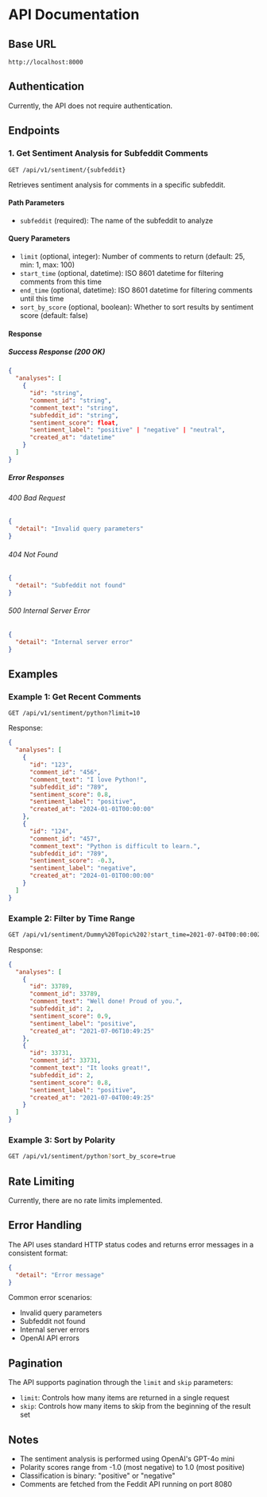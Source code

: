 # API Documentation

## Base URL
```
http://localhost:8000
```

## Authentication
Currently, the API does not require authentication.

## Endpoints

### 1. Get Sentiment Analysis for Subfeddit Comments

```
GET /api/v1/sentiment/{subfeddit}
```

Retrieves sentiment analysis for comments in a specific subfeddit.

#### Path Parameters
- `subfeddit` (required): The name of the subfeddit to analyze

#### Query Parameters
- `limit` (optional, integer): Number of comments to return (default: 25, min: 1, max: 100)
- `start_time` (optional, datetime): ISO 8601 datetime for filtering comments from this time
- `end_time` (optional, datetime): ISO 8601 datetime for filtering comments until this time
- `sort_by_score` (optional, boolean): Whether to sort results by sentiment score (default: false)

#### Response

##### Success Response (200 OK)
```json
{
  "analyses": [
    {
      "id": "string",
      "comment_id": "string",
      "comment_text": "string",
      "subfeddit_id": "string",
      "sentiment_score": float,
      "sentiment_label": "positive" | "negative" | "neutral",
      "created_at": "datetime"
    }
  ]
}
```

##### Error Responses

###### 400 Bad Request
```json
{
  "detail": "Invalid query parameters"
}
```

###### 404 Not Found
```json
{
  "detail": "Subfeddit not found"
}
```

###### 500 Internal Server Error
```json
{
  "detail": "Internal server error"
}
```

## Examples

### Example 1: Get Recent Comments
```
GET /api/v1/sentiment/python?limit=10
```

Response:
```json
{
  "analyses": [
    {
      "id": "123",
      "comment_id": "456",
      "comment_text": "I love Python!",
      "subfeddit_id": "789",
      "sentiment_score": 0.8,
      "sentiment_label": "positive",
      "created_at": "2024-01-01T00:00:00"
    },
    {
      "id": "124",
      "comment_id": "457",
      "comment_text": "Python is difficult to learn.",
      "subfeddit_id": "789",
      "sentiment_score": -0.3,
      "sentiment_label": "negative",
      "created_at": "2024-01-01T00:00:00"
    }
  ]
}
```

### Example 2: Filter by Time Range
```bash
GET /api/v1/sentiment/Dummy%20Topic%202?start_time=2021-07-04T00:00:00Z&end_time=2021-07-06T10:00:02Z&sort_by_score=true
```

Response:
```json
{
  "analyses": [
    {
      "id": 33789,
      "comment_id": 33789,
      "comment_text": "Well done! Proud of you.",
      "subfeddit_id": 2,
      "sentiment_score": 0.9,
      "sentiment_label": "positive",
      "created_at": "2021-07-06T10:49:25"
    },
    {
      "id": 33731,
      "comment_id": 33731,
      "comment_text": "It looks great!",
      "subfeddit_id": 2,
      "sentiment_score": 0.8,
      "sentiment_label": "positive",
      "created_at": "2021-07-04T00:49:25"
    }
  ]
}
```

### Example 3: Sort by Polarity
```bash
GET /api/v1/sentiment/python?sort_by_score=true
```

## Rate Limiting
Currently, there are no rate limits implemented.

## Error Handling
The API uses standard HTTP status codes and returns error messages in a consistent format:

```json
{
  "detail": "Error message"
}
```

Common error scenarios:
- Invalid query parameters
- Subfeddit not found
- Internal server errors
- OpenAI API errors

## Pagination
The API supports pagination through the `limit` and `skip` parameters:
- `limit`: Controls how many items are returned in a single request
- `skip`: Controls how many items to skip from the beginning of the result set

## Notes
- The sentiment analysis is performed using OpenAI's GPT-4o mini
- Polarity scores range from -1.0 (most negative) to 1.0 (most positive)
- Classification is binary: "positive" or "negative"
- Comments are fetched from the Feddit API running on port 8080